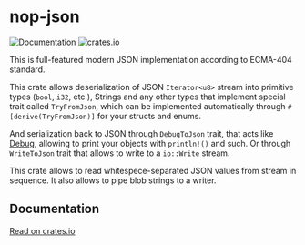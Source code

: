 # nop-json

[![Documentation](https://docs.rs/nop-json/badge.svg)](https://docs.rs/nop-json)
[![crates.io](https://img.shields.io/crates/v/nop-json.svg)](https://crates.io/crates/nop-json)

This is full-featured modern JSON implementation according to ECMA-404 standard.

This crate allows deserialization of JSON `Iterator<u8>` stream into primitive types (`bool`, `i32`, etc.),
Strings and any other types that implement special trait called `TryFromJson`, which can be implemented
automatically through `#[derive(TryFromJson)]` for your structs and enums.

And serialization back to JSON through `DebugToJson` trait, that acts like [Debug](https://doc.rust-lang.org/std/fmt/trait.Debug.html), allowing to
print your objects with `println!()` and such. Or through `WriteToJson` trait that allows to write
to a `io::Write` stream.

This crate allows to read whitespece-separated JSON values from stream in sequence. It also allows to pipe blob strings to a writer.

## Documentation

[Read on crates.io](https://docs.rs/nop-json)
